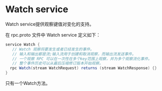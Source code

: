 # Watch service

Watch service提供观察键值对变化的支持。

在 rpc.proto 文件中 Watch service 定义如下：

```java
service Watch {
   // Watch 观察将要发生或者已经发生的事件。
   // 输入和输出都是流;输入流用于创建和取消观察，而输出流发送事件。
   // 一个观察 RPC 可以在一次性在多个key范围上观察，并为多个观察流化事件。
   // 整个事件历史可以从最后压缩修订版本开始观察。
  rpc Watch(stream WatchRequest) returns (stream WatchResponse) {}
}
```

只有一个Watch方法。



